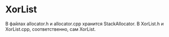# XorList

В файлах allocator.h и allocator.cpp хранится StackAllocator. В XorList.h и XorList.cpp, соответственно, сам XorList. 

